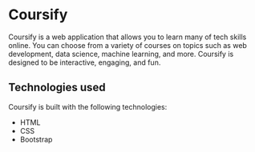 # Coursify

Coursify is a web application that allows you to learn many of tech skills online. You can choose from a variety of courses on topics such as web development, data science, machine learning, and more. Coursify is designed to be interactive, engaging, and fun.

## Technologies used

Coursify is built with the following technologies:

- HTML
- CSS
- Bootstrap
